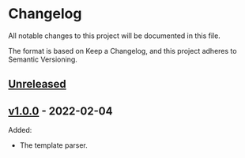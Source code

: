 # Changelog

All notable changes to this project will be documented in this file.

The format is based on Keep a Changelog, and this project adheres to Semantic
Versioning.

## [Unreleased]

## [v1.0.0] - 2022-02-04

Added:
* The template parser.

[unreleased]: https://github.com/WikibaseSolutions/mediawiki-template-parser/compare/v1.0.0...HEAD
[v1.0.0]: https://github.com/WikibaseSolutions/mediawiki-template-parser/releases/tag/v1.0.0